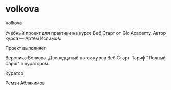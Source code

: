 # volkova

Volkova

Учебный проект для практики на курсе Веб Старт от Glo Academy. Автор курса — Артем Исламов.

Проект выполняет

Вероника Волкова. Двенадцатый поток курса Веб Старт. Тариф "Полный фарш" с куратором.

Куратор

Ремзи Аблякимов
